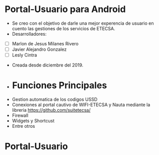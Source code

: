 # Portal-Usuario para Android 

- Se creo con el objetivo de darle una mejor experencia de usuario en cuento las gestiones de los servicios de ETECSA.
- Desarrolladores:
- [ ] Marlon de Jesus Milanes Rivero
- [ ] Javier Alejandro Gonzalez
- [ ] Lesly Cintra
- Creada desde diciembre del 2019.
- # Funciones Principales
- Gestion automatica de los codigos USSD
- Conexiones al portal cautivo de WIFI-ETECSA y Nauta mediante la libreria https://github.com/suitetecsa/
- Firewall
- Widgets y Shortcust
- Entre otros

# Portal-Usuario
